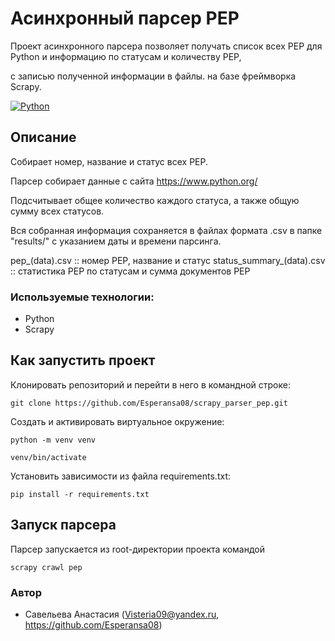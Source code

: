 # Асинхронный парсер PEP

Проект асинхронного парсера позволяет получать список всех PEP для Python и информацию по статусам и количеству PEP,

с записью полученной информации в файлы. на базе фреймворка Scrapy.

[![Python](https://img.shields.io/badge/-Python-464646?style=flat&logo=Python&logoColor=ffffff&color=043A6B)](https://www.python.org/)

## Описание

Собирает номер, название и статус всех PEP.

Парсер собирает данные с сайта https://www.python.org/

Подсчитывает общее количество каждого статуса, а также общую сумму всех статусов.

Вся собранная информация сохраняется в файлах формата .csv в папке "results/" с указанием даты и времени парсинга.

pep_(data).csv :: номер PEP, название и статус
status_summary_(data).csv :: статистика PEP по статусам и сумма документов PEP

### Используемые технологии:
+ Python
+ Scrapy


## Как запустить проект

Клонировать репозиторий и перейти в него в командной строке:

```
git clone https://github.com/Esperansa08/scrapy_parser_pep.git
```

Создать и активировать виртуальное окружение:
```
python -m venv venv
```

```
venv/bin/activate
```

Установить зависимости из файла requirements.txt:
```
pip install -r requirements.txt
```

## Запуск парсера

Парсер запускается из root-директории проекта командой
```
scrapy crawl pep
```

### Автор 

 * Савельева Анастасия (Visteria09@yandex.ru, https://github.com/Esperansa08) 